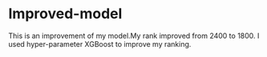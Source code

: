 # Improved-model
This is an improvement of my model.My rank improved from 2400 to 1800. I used hyper-parameter XGBoost to improve my ranking.
